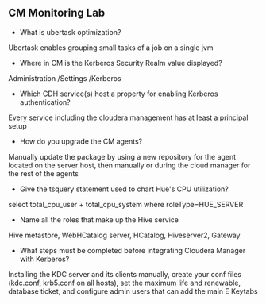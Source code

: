 ## CM Monitoring Lab

- What is ubertask optimization?
 
Ubertask enables grouping small tasks of a job on a single jvm 
 
- Where in CM is the Kerberos Security Realm value displayed?
 
Administration /Settings /Kerberos
 
- Which CDH service(s) host a property for enabling Kerberos authentication?
 
Every service including the cloudera management has at least a principal setup
    
- How do you upgrade the CM agents?

Manually update the package by using a new repository for the agent located on the server host, then manually or during the cloud manager for the rest of the agents
 
- Give the tsquery statement used to chart Hue's CPU utilization?

select total_cpu_user + total_cpu_system where roleType=HUE_SERVER 
 
- Name all the roles that make up the Hive service

Hive metastore, WebHCatalog server, HCatalog, Hiveserver2, Gateway
 
- What steps must be completed before integrating Cloudera Manager with Kerberos?

Installing the KDC server and its clients manually, create your conf files (kdc.conf, krb5.conf on all hosts), set the maximum life and renewable, database ticket, and configure admin users that can add the main E Keytabs
